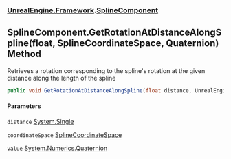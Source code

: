 ### [UnrealEngine.Framework](UnrealEngine_Framework.md 'UnrealEngine.Framework').[SplineComponent](SplineComponent.md 'UnrealEngine.Framework.SplineComponent')
## SplineComponent.GetRotationAtDistanceAlongSpline(float, SplineCoordinateSpace, Quaternion) Method
Retrieves a rotation corresponding to the spline's rotation at the given distance along the length of the spline  
```csharp
public void GetRotationAtDistanceAlongSpline(float distance, UnrealEngine.Framework.SplineCoordinateSpace coordinateSpace, ref System.Numerics.Quaternion value);
```
#### Parameters
<a name='UnrealEngine_Framework_SplineComponent_GetRotationAtDistanceAlongSpline(float_UnrealEngine_Framework_SplineCoordinateSpace_System_Numerics_Quaternion)_distance'></a>
`distance` [System.Single](https://docs.microsoft.com/en-us/dotnet/api/System.Single 'System.Single')  
  
<a name='UnrealEngine_Framework_SplineComponent_GetRotationAtDistanceAlongSpline(float_UnrealEngine_Framework_SplineCoordinateSpace_System_Numerics_Quaternion)_coordinateSpace'></a>
`coordinateSpace` [SplineCoordinateSpace](SplineCoordinateSpace.md 'UnrealEngine.Framework.SplineCoordinateSpace')  
  
<a name='UnrealEngine_Framework_SplineComponent_GetRotationAtDistanceAlongSpline(float_UnrealEngine_Framework_SplineCoordinateSpace_System_Numerics_Quaternion)_value'></a>
`value` [System.Numerics.Quaternion](https://docs.microsoft.com/en-us/dotnet/api/System.Numerics.Quaternion 'System.Numerics.Quaternion')  
  
